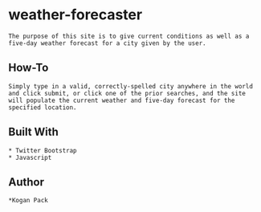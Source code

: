 # weather-forecaster
    The purpose of this site is to give current conditions as well as a five-day weather forecast for a city given by the user.

## How-To
    Simply type in a valid, correctly-spelled city anywhere in the world and click submit, or click one of the prior searches, and the site will populate the current weather and five-day forecast for the specified location.

## Built With
    * Twitter Bootstrap
    * Javascript

## Author
    *Kogan Pack